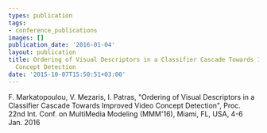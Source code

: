 ```yaml
---
types: publication
tags:
- conference_publications
images: []
publication_date: '2016-01-04'
layout: publication
title: Ordering of Visual Descriptors in a Classifier Cascade Towards Improved Video
  Concept Detection
date: '2015-10-07T15:50:51+03:00'
---
```

<p>F. Markatopoulou, V. Mezaris, I. Patras, "Ordering of Visual Descriptors in a Classifier Cascade Towards Improved Video Concept Detection", Proc. 22nd Int. Conf. on MultiMedia Modeling (MMM'16), Miami, FL, USA, 4-6 Jan. 2016</p>

